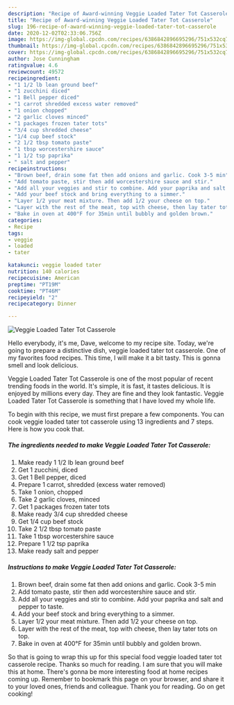 ```yaml
---
description: "Recipe of Award-winning Veggie Loaded Tater Tot Casserole"
title: "Recipe of Award-winning Veggie Loaded Tater Tot Casserole"
slug: 196-recipe-of-award-winning-veggie-loaded-tater-tot-casserole
date: 2020-12-02T02:33:06.756Z
image: https://img-global.cpcdn.com/recipes/6386842896695296/751x532cq70/veggie-loaded-tater-tot-casserole-recipe-main-photo.jpg
thumbnail: https://img-global.cpcdn.com/recipes/6386842896695296/751x532cq70/veggie-loaded-tater-tot-casserole-recipe-main-photo.jpg
cover: https://img-global.cpcdn.com/recipes/6386842896695296/751x532cq70/veggie-loaded-tater-tot-casserole-recipe-main-photo.jpg
author: Jose Cunningham
ratingvalue: 4.6
reviewcount: 49572
recipeingredient:
- "1 1/2 lb lean ground beef"
- "1 zucchini diced"
- "1 Bell pepper diced"
- "1 carrot shredded excess water removed"
- "1 onion chopped"
- "2 garlic cloves minced"
- "1 packages frozen tater tots"
- "3/4 cup shredded cheese"
- "1/4 cup beef stock"
- "2 1/2 tbsp tomato paste"
- "1 tbsp worcestershire sauce"
- "1 1/2 tsp paprika"
- " salt and pepper"
recipeinstructions:
- "Brown beef, drain some fat then add onions and garlic. Cook 3-5 min"
- "Add tomato paste, stir then add worcestershire sauce and stir."
- "Add all your veggies and stir to combine. Add your paprika and salt and pepper to taste."
- "Add your beef stock and bring everything to a simmer."
- "Layer 1/2 your meat mixture. Then add 1/2 your cheese on top."
- "Layer with the rest of the meat, top with cheese, then lay tater tots on top."
- "Bake in oven at 400°F for 35min until bubbly and golden brown."
categories:
- Recipe
tags:
- veggie
- loaded
- tater

katakunci: veggie loaded tater 
nutrition: 140 calories
recipecuisine: American
preptime: "PT19M"
cooktime: "PT46M"
recipeyield: "2"
recipecategory: Dinner

---
```



![Veggie Loaded Tater Tot Casserole](https://img-global.cpcdn.com/recipes/6386842896695296/751x532cq70/veggie-loaded-tater-tot-casserole-recipe-main-photo.jpg)

Hello everybody, it's me, Dave, welcome to my recipe site. Today, we're going to prepare a distinctive dish, veggie loaded tater tot casserole. One of my favorites food recipes. This time, I will make it a bit tasty. This is gonna smell and look delicious.



Veggie Loaded Tater Tot Casserole is one of the most popular of recent trending foods in the world. It's simple, it is fast, it tastes delicious. It is enjoyed by millions every day. They are fine and they look fantastic. Veggie Loaded Tater Tot Casserole is something that I have loved my whole life.


To begin with this recipe, we must first prepare a few components. You can cook veggie loaded tater tot casserole using 13 ingredients and 7 steps. Here is how you cook that.

<!--inarticleads1-->

##### The ingredients needed to make Veggie Loaded Tater Tot Casserole:

1. Make ready 1 1/2 lb lean ground beef
1. Get 1 zucchini, diced
1. Get 1 Bell pepper, diced
1. Prepare 1 carrot, shredded (excess water removed)
1. Take 1 onion, chopped
1. Take 2 garlic cloves, minced
1. Get 1 packages frozen tater tots
1. Make ready 3/4 cup shredded cheese
1. Get 1/4 cup beef stock
1. Take 2 1/2 tbsp tomato paste
1. Take 1 tbsp worcestershire sauce
1. Prepare 1 1/2 tsp paprika
1. Make ready  salt and pepper




<!--inarticleads2-->

##### Instructions to make Veggie Loaded Tater Tot Casserole:

1. Brown beef, drain some fat then add onions and garlic. Cook 3-5 min
1. Add tomato paste, stir then add worcestershire sauce and stir.
1. Add all your veggies and stir to combine. Add your paprika and salt and pepper to taste.
1. Add your beef stock and bring everything to a simmer.
1. Layer 1/2 your meat mixture. Then add 1/2 your cheese on top.
1. Layer with the rest of the meat, top with cheese, then lay tater tots on top.
1. Bake in oven at 400°F for 35min until bubbly and golden brown.




So that is going to wrap this up for this special food veggie loaded tater tot casserole recipe. Thanks so much for reading. I am sure that you will make this at home. There's gonna be more interesting food at home recipes coming up. Remember to bookmark this page on your browser, and share it to your loved ones, friends and colleague. Thank you for reading. Go on get cooking!
